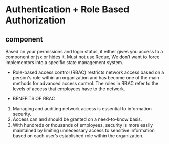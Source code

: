 # Authentication + Role Based Authorization

## <Auth /> component

Based on your permissions and login status, it either gives you access to a component or jsx or hides it.
Must not use Redux, We don’t want to force implementors into a specific state management system.

- Role-based access control (RBAC) restricts network access based on a person's role within an organization and has become one of the main methods for advanced access control. The roles in RBAC refer to the levels of access that employees have to the network.

- BENEFITS OF RBAC
1. Managing and auditing network access is essential to information security. 
2. Access can and should be granted on a need-to-know basis. 
3. With hundreds or thousands of employees, security is more easily maintained by limiting unnecessary access to sensitive information based on each user’s established role within the organization. 